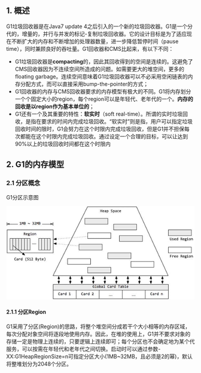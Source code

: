 ## 1. 概述

G1垃圾回收器是在Java7 update 4之后引入的一个新的垃圾回收器。G1是一个分代的，增量的，并行与并发的标记-复制垃圾回收器。它的设计目标是为了适应现在不断扩大的内存和不断增加的处理器数量，进一步降低暂停时间（pause time），同时兼顾良好的吞吐量。G1回收器和CMS比起来，有以下不同：

* G1垃圾回收器是**compacting**的，因此其回收得到的空间是连续的。这避免了CMS回收器因为不连续空间所造成的问题。如需要更大的堆空间，更多的floating garbage。连续空间意味着G1垃圾回收器可以不必采用空闲链表的内存分配方式，而可以直接采用bump-the-pointer的方式；
* G1回收器的内存与CMS回收器要求的内存模型有极大的不同。G1将内存划分一个个固定大小的region，每个region可以是年轻代、老年代的一个。**内存的回收是以region作为基本单位的**；
* G1还有一个及其重要的特性：**软实时**（soft real-time）。所谓的实时垃圾回收，是指在要求的时间内完成垃圾回收。“软实时”则是指，用户可以指定垃圾回收时间的限时，G1会努力在这个时限内完成垃圾回收，但是G1并不担保每次都能在这个时限内完成垃圾回收。通过设定一个合理的目标，可以让达到90%以上的垃圾回收时间都在这个时限内

## 2. G1的内存模型

### 2.1 分区概念

G1分区示意图

![](https://raw.githubusercontent.com/Rain-ziyu/img/master/20240122105600.png)

#### 2.1.1 分区Region

G1采用了分区(Region)的思路，将整个堆空间分成若干个大小相等的内存区域，每次分配对象空间将逐段地使用内存。因此，在堆的使用上，G1并不要求对象的存储一定是物理上连续的，只要逻辑上连续即可；每个分区也不会确定地为某个代服务，可以按需在年轻代和老年代之间切换。启动时可以通过参数-XX:G1HeapRegionSize=n可指定分区大小(1MB\~32MB，且必须是2的幂)，默认将整堆划分为2048个分区。
